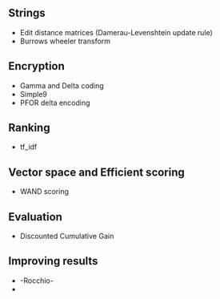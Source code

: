 
## Strings

* Edit distance matrices (Damerau-Levenshtein update rule)
* Burrows wheeler transform


## Encryption

* Gamma and Delta coding
* Simple9
* PFOR delta encoding

## Ranking

* tf_idf


## Vector space and Efficient scoring

* WAND scoring


## Evaluation

* Discounted Cumulative Gain


## Improving results
* -Rocchio-
* 


